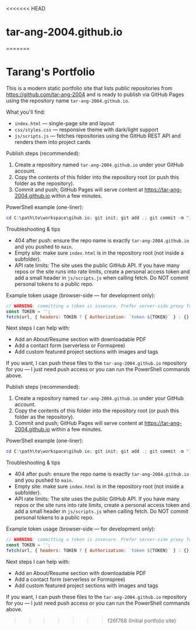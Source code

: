 <<<<<<< HEAD
# tar-ang-2004.github.io
=======
# Tarang's Portfolio

This is a modern static portfolio site that lists public repositories from https://github.com/tar-ang-2004 and is ready to publish via GitHub Pages using the repository name `tar-ang-2004.github.io`.

What you'll find:
 - `index.html` — single-page site and layout
 - `css/styles.css` — responsive theme with dark/light support
 - `js/scripts.js` — fetches repositories using the GitHub REST API and renders them into project cards

Publish steps (recommended):
1. Create a repository named `tar-ang-2004.github.io` under your GitHub account.
2. Copy the contents of this folder into the repository root (or push this folder as the repository).
3. Commit and push; GitHub Pages will serve content at https://tar-ang-2004.github.io within a few minutes.

PowerShell example (one-liner):

```powershell
cd C:\path\to\workspace\gihub.io; git init; git add .; git commit -m "Initial portfolio site"; git branch -M main; git remote add origin https://github.com/tar-ang-2004/tar-ang-2004.github.io.git; git push -u origin main
```

Troubleshooting & tips

- 404 after push: ensure the repo name is exactly `tar-ang-2004.github.io` and you pushed to `main`.
- Empty site: make sure `index.html` is in the repository root (not inside a subfolder).
- API rate limits: The site uses the public GitHub API. If you have many repos or the site runs into rate limits, create a personal access token and add a small header in `js/scripts.js` when calling fetch. Do NOT commit personal tokens to a public repo.

Example token usage (browser-side — for development only):

```js
// WARNING: committing a token is insecure. Prefer server-side proxy for production.
const TOKEN = '';
fetch(url, { headers: TOKEN ? { Authorization: `token ${TOKEN}` } : {} });
```

Next steps I can help with:
- Add an About/Resume section with downloadable PDF
- Add a contact form (serverless or Formspree)
- Add custom featured project sections with images and tags

If you want, I can push these files to the `tar-ang-2004.github.io` repository for you — I just need push access or you can run the PowerShell commands above.

Publish steps (recommended):
1. Create a repository named `tar-ang-2004.github.io` under your GitHub account.
2. Copy the contents of this folder into the repository root (or push this folder as the repository).
3. Commit and push; GitHub Pages will serve content at https://tar-ang-2004.github.io within a few minutes.

PowerShell example (one-liner):

```powershell
cd C:\path\to\workspace\gihub.io; git init; git add .; git commit -m "Initial portfolio site"; git branch -M main; git remote add origin https://github.com/tar-ang-2004/tar-ang-2004.github.io.git; git push -u origin main
```

Troubleshooting & tips

- 404 after push: ensure the repo name is exactly `tar-ang-2004.github.io` and you pushed to `main`.
- Empty site: make sure `index.html` is in the repository root (not inside a subfolder).
- API rate limits: The site uses the public GitHub API. If you have many repos or the site runs into rate limits, create a personal access token and add a small header in `js/scripts.js` when calling fetch. Do NOT commit personal tokens to a public repo.

Example token usage (browser-side — for development only):

```js
// WARNING: committing a token is insecure. Prefer server-side proxy for production.
const TOKEN = '';
fetch(url, { headers: TOKEN ? { Authorization: `token ${TOKEN}` } : {} });
```

Next steps I can help with:
- Add an About/Resume section with downloadable PDF
- Add a contact form (serverless or Formspree)
- Add custom featured project sections with images and tags

If you want, I can push these files to the `tar-ang-2004.github.io` repository for you — I just need push access or you can run the PowerShell commands above.
>>>>>>> f26f768 (Initial portfolio site)
